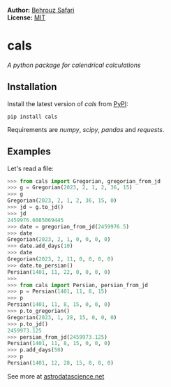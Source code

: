 **Author:** [Behrouz Safari](https://astrodatascience.net//)<br/>
**License:** [MIT](https://opensource.org/licenses/MIT)<br/>

# cals
*A python package for calendrical calculations*


## Installation

Install the latest version of *cals* from [PyPI](https://pypi.org/project/cals/):

    pip install cals

Requirements are *numpy*, *scipy*, *pandas* and *requests*.


## Examples

Let's read a file:

```python
>>> from cals import Gregorian, gregorian_from_jd
>>> g = Gregorian(2023, 2, 1, 2, 36, 15)
>>> g
Gregorian(2023, 2, 1, 2, 36, 15, 0)
>>> jd = g.to_jd()
>>> jd
2459976.6085069445
>>> date = gregorian_from_jd(2459976.5)
>>> date
Gregorian(2023, 2, 1, 0, 0, 0, 0)
>>> date.add_days(10)
>>> date
Gregorian(2023, 2, 11, 0, 0, 0, 0)
>>> date.to_persian()
Persian(1401, 11, 22, 0, 0, 0, 0)
>>> 
>>> from cals import Persian, persian_from_jd
>>> p = Persian(1401, 11, 8, 15)
>>> p
Persian(1401, 11, 8, 15, 0, 0, 0)
>>> p.to_gregorian()
Gregorian(2023, 1, 28, 15, 0, 0, 0)
>>> p.to_jd()
2459973.125
>>> persian_from_jd(2459973.125)
Persian(1401, 11, 8, 15, 0, 0, 0)
>>> p.add_days(50)
>>> p
Persian(1401, 12, 28, 15, 0, 0, 0)
```


See more at [astrodatascience.net](https://astrodatascience.net/)